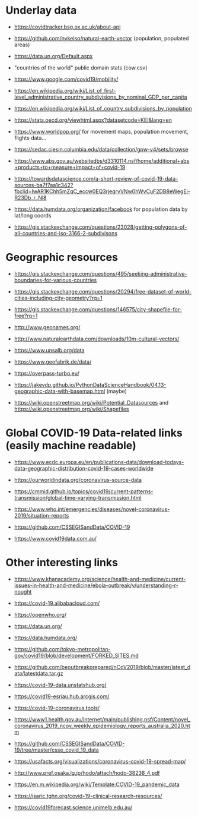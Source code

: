 # Underlay data

* https://covidtracker.bsg.ox.ac.uk/about-api

* https://github.com/nvkelso/natural-earth-vector (population, populated areas)

* https://data.un.org/Default.aspx

* "countries of the world" public domain stats (cow.csv)

* https://www.google.com/covid19/mobility/

* https://en.wikipedia.org/wiki/List_of_first-level_administrative_country_subdivisions_by_nominal_GDP_per_capita

* https://en.wikipedia.org/wiki/List_of_country_subdivisions_by_population

* https://stats.oecd.org/viewhtml.aspx?datasetcode=KEI&lang=en

* https://www.worldpop.org/ for movement maps, population movement, flights data...

* https://sedac.ciesin.columbia.edu/data/collection/gpw-v4/sets/browse

* https://www.abs.gov.au/websitedbs/d3310114.nsf/home/additional+abs+products+to+measure+impact+of+covid-19

* https://towardsdatascience.com/a-short-review-of-covid-19-data-sources-ba7f7aa1c342?fbclid=IwAR1KChh5mZqC_eccw0EQ3rjeqrvVNw0hWvCuF2DB8eWegEi-R23Db_r_Nl8

* https://data.humdata.org/organization/facebook for population data by lat/long coords

* https://gis.stackexchange.com/questions/23028/getting-polygons-of-all-countries-and-iso-3166-2-subdivisons

# Geographic resources

* https://gis.stackexchange.com/questions/495/seeking-administrative-boundaries-for-various-countries

* https://gis.stackexchange.com/questions/20294/free-dataset-of-world-cities-including-city-geometry?rq=1

* https://gis.stackexchange.com/questions/146575/city-shapefile-for-free?rq=1

* http://www.geonames.org/

* http://www.naturalearthdata.com/downloads/10m-cultural-vectors/

* https://www.unsalb.org/data

* https://www.geofabrik.de/data/

* https://overpass-turbo.eu/

* https://jakevdp.github.io/PythonDataScienceHandbook/04.13-geographic-data-with-basemap.html (maybe)

* https://wiki.openstreetmap.org/wiki/Potential_Datasources and https://wiki.openstreetmap.org/wiki/Shapefiles

# Global COVID-19 Data-related links (easily machine readable)

* https://www.ecdc.europa.eu/en/publications-data/download-todays-data-geographic-distribution-covid-19-cases-worldwide

* https://ourworldindata.org/coronavirus-source-data

* https://cmmid.github.io/topics/covid19/current-patterns-transmission/global-time-varying-transmission.html

* https://www.who.int/emergencies/diseases/novel-coronavirus-2019/situation-reports

* https://github.com/CSSEGISandData/COVID-19

* https://www.covid19data.com.au/

# Other interesting links

* https://www.khanacademy.org/science/health-and-medicine/current-issues-in-health-and-medicine/ebola-outbreak/v/understanding-r-nought

* https://covid-19.alibabacloud.com/

* https://openwho.org/

* https://data.un.org/

* https://data.humdata.org/

* https://github.com/tokyo-metropolitan-gov/covid19/blob/development/FORKED_SITES.md

* https://github.com/beoutbreakprepared/nCoV2019/blob/master/latest_data/latestdata.tar.gz

* https://covid-19-data.unstatshub.org/

* https://covid19-esriau.hub.arcgis.com/

* https://covid-19-coronavirus.tools/

* https://www1.health.gov.au/internet/main/publishing.nsf/Content/novel_coronavirus_2019_ncov_weekly_epidemiology_reports_australia_2020.htm

* https://github.com/CSSEGISandData/COVID-19/tree/master/csse_covid_19_data

* https://usafacts.org/visualizations/coronavirus-covid-19-spread-map/

* http://www.pref.osaka.lg.jp/hodo/attach/hodo-38238_4.pdf

* https://en.m.wikipedia.org/wiki/Template:COVID-19_pandemic_data

* https://isaric.tghn.org/covid-19-clinical-research-resources/

* https://covid19forecast.science.unimelb.edu.au/
